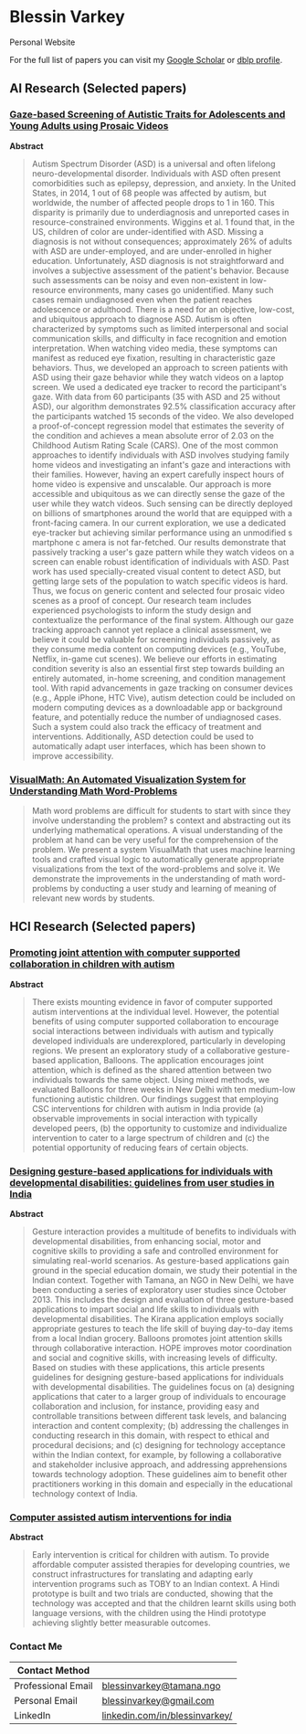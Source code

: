 # Blessin Varkey
Personal Website 
<br>

For the full list of papers you can visit my [Google Scholar](https://scholar.google.co.in/citations?user=LyH1LVAAAAAJ&hl=en) or [dblp profile](https://dblp.org/pid/176/4218.html). 


## AI Research (Selected papers)
### [Gaze-based Screening of Autistic Traits for Adolescents and Young Adults using Prosaic Videos](https://dl.acm.org/doi/abs/10.1145/3378393.3402242)

**Abstract**

> Autism Spectrum Disorder (ASD) is a universal and often lifelong neuro-developmental disorder. Individuals with ASD often present comorbidities such as epilepsy, depression, and anxiety. In the United States, in 2014, 1 out of 68 people was affected by autism, but worldwide, the number of affected people drops to 1 in 160. This disparity is primarily due to underdiagnosis and unreported cases in resource-constrained environments. Wiggins et al. 1 found that, in the US, children of color are under-identified with ASD. Missing a diagnosis is not without consequences; approximately 26% of adults with ASD are under-employed, and are under-enrolled in higher education. Unfortunately, ASD diagnosis is not straightforward and involves a subjective assessment of the patient's behavior. Because such assessments can be noisy and even non-existent in low-resource environments, many cases go unidentified. Many such cases remain undiagnosed even when the patient reaches adolescence or adulthood. There is a need for an objective, low-cost, and ubiquitous approach to diagnose ASD. Autism is often characterized by symptoms such as limited interpersonal and social communication skills, and difficulty in face recognition and emotion interpretation. When watching video media, these symptoms can manifest as reduced eye fixation, resulting in characteristic gaze behaviors. Thus, we developed an approach to screen patients with ASD using their gaze behavior while they watch videos on a laptop screen. We used a dedicated eye tracker to record the participant's gaze. With data from 60 participants (35 with ASD and 25 without ASD), our algorithm demonstrates 92.5% classification accuracy after the participants watched 15 seconds of the video. We also developed a proof-of-concept regression model that estimates the severity of the condition and achieves a mean absolute error of 2.03 on the Childhood Autism Rating Scale (CARS). One of the most common approaches to identify individuals with ASD involves studying family home videos and investigating an infant's gaze and interactions with their families. However, having an expert carefully inspect hours of home video is expensive and unscalable. Our approach is more accessible and ubiquitous as we can directly sense the gaze of the user while they watch videos. Such sensing can be directly deployed on billions of smartphones around the world that are equipped with a front-facing camera. In our current exploration, we use a dedicated eye-tracker but achieving similar performance using an unmodified s martphone c amera is not far-fetched. Our results demonstrate that passively tracking a user's gaze pattern while they watch videos on a screen can enable robust identification of individuals with ASD. Past work has used specially-created visual content to detect ASD, but getting large sets of the population to watch specific videos is hard. Thus, we focus on generic content and selected four prosaic video scenes as a proof of concept. Our research team includes experienced psychologists to inform the study design and contextualize the performance of the final system. Although our gaze tracking approach cannot yet replace a clinical assessment, we believe it could be valuable for screening individuals passively, as they consume media content on computing devices (e.g., YouTube, Netflix, in-game cut scenes). We believe our efforts in estimating condition severity is also an essential first step towards building an entirely automated, in-home screening, and condition management tool. With rapid advancements in gaze tracking on consumer devices (e.g., Apple iPhone, HTC Vive), autism detection could be included on modern computing devices as a downloadable app or background feature, and potentially reduce the number of undiagnosed cases. Such a system could also track the efficacy of treatment and interventions. Additionally, ASD detection could be used to automatically adapt user interfaces, which has been shown to improve accessibility.


### [VisualMath: An Automated Visualization System for Understanding Math Word-Problems](https://dl.acm.org/doi/abs/10.1145/3030024.3040989)
> Math word problems are difficult for students to start with since they involve understanding the problem? s context and abstracting out its underlying mathematical operations. A visual understanding of the problem at hand can be very useful for the comprehension of the problem. We present a system VisualMath that uses machine learning tools and crafted visual logic to automatically generate appropriate visualizations from the text of the word-problems and solve it. We demonstrate the improvements in the understanding of math word-problems by conducting a user study and learning of meaning of relevant new words by students.


## HCI Research (Selected papers)
### [Promoting joint attention with computer supported collaboration in children with autism](https://dl.acm.org/doi/abs/10.1145/2982142.2982166)

**Abstract**

> There exists mounting evidence in favor of computer supported autism interventions at the individual level. However, the potential benefits of using computer supported collaboration to encourage social interactions between individuals with autism and typically developed individuals are underexplored, particularly in developing regions. We present an exploratory study of a collaborative gesture-based application, Balloons. The application encourages joint attention, which is defined as the shared attention between two individuals towards the same object. Using mixed methods, we evaluated Balloons for three weeks in New Delhi with ten medium-low functioning autistic children. Our findings suggest that employing CSC interventions for children with autism in India provide (a) observable improvements in social interaction with typically developed peers, (b) the opportunity to customize and individualize intervention to cater to a large spectrum of children and (c) the potential opportunity of reducing fears of certain objects.

### [Designing gesture-based applications for individuals with developmental disabilities: guidelines from user studies in India](https://dl.acm.org/doi/abs/10.1145/3161710)

**Abstract**

> Gesture interaction provides a multitude of benefits to individuals with developmental disabilities, from enhancing social, motor and cognitive skills to providing a safe and controlled environment for simulating real-world scenarios. As gesture-based applications gain ground in the special education domain, we study their potential in the Indian context. Together with Tamana, an NGO in New Delhi, we have been conducting a series of exploratory user studies since October 2013. This includes the design and evaluation of three gesture-based applications to impart social and life skills to individuals with developmental disabilities. The Kirana application employs socially appropriate gestures to teach the life skill of buying day-to-day items from a local Indian grocery. Balloons promotes joint attention skills through collaborative interaction. HOPE improves motor coordination and social and cognitive skills, with increasing levels of difficulty. Based on studies with these applications, this article presents guidelines for designing gesture-based applications for individuals with developmental disabilities. The guidelines focus on (a) designing applications that cater to a larger group of individuals to encourage collaboration and inclusion, for instance, providing easy and controllable transitions between different task levels, and balancing interaction and content complexity; (b) addressing the challenges in conducting research in this domain, with respect to ethical and procedural decisions; and (c) designing for technology acceptance within the Indian context, for example, by following a collaborative and stakeholder inclusive approach, and addressing apprehensions towards technology adoption. These guidelines aim to benefit other practitioners working in this domain and especially in the educational technology context of India.


### [Computer assisted autism interventions for india](https://dl.acm.org/doi/abs/10.1145/3010915.3011007)

**Abstract**

> Early intervention is critical for children with autism. To provide affordable computer assisted therapies for developing countries, we construct infrastructures for translating and adapting early intervention programs such as TOBY to an Indian context. A Hindi prototype is built and two trials are conducted, showing that the technology was accepted and that the children learnt skills using both language versions, with the children using the Hindi prototype achieving slightly better measurable outcomes.


### Contact Me

| Contact Method |  |
| --- | --- |
| Professional Email | blessinvarkey@tamana.ngo |
| Personal Email | blessinvarkey@gmail.com |
| LinkedIn | [linkedin.com/in/blessinvarkey/](https://www.linkedin.com/in/blessinvarkey/) |
